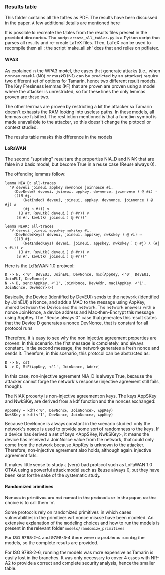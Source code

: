 ### Results table

This folder contains all the tables as PDF.
The results have been discussed in the paper.
A few additional details are mentioned here

It is possible to recreate the tables from the results files present in the provided directories.
The script `create_all_tables.py` is a Python script that parses all results and re-create LaTeX files.
Then, LaTeX can be used to recompile them all ; the script 'make_all.sh' does that and relies on pdflatex.

#### WPA3

As explained in the WPA3 model, the cases that generate attacks (i.e., when nonces maskA (N0) or maskB (N1) can be predicted by an attacker) require two different set of options for Tamarin, hence two different result models.
The Key Freshness lemmas (KF) that are proven are proven using a model where the attacker is unrestricted, so for these lines the only lemmas proven are these two.

The other lemmas are proven by restricting a bit the attacker so Tamarin doesn't exhausts the RAM looking into useless paths. In these models, all lemmas are falsified.
The restriction mentioned is that a function symbol is made unavailable to the attacker, so this doesn't change the protocol or context studied.

The results table masks this difference in the models

#### LoRaWAN

The second "suprising" result are the properties NIA\_D and NIAK that are false in a basic model, but become True in a reuse case (Reuse always 0).

The offending lemmas follow:
```
lemma NIA_D: all-traces
  "∀ deveui joineui appkey devnonce joinnonce #i.
    (DevEnded( deveui, joineui, appkey, devnonce, joinnonce ) @ #i) ⇒
    (((∃ #j.
        (NetEnded( deveui, joineui, appkey, devnonce, joinnonce ) @ #j) ∧
        (#j < #i)) ∨
      (∃ #r. RevLtk( deveui ) @ #r)) ∨
     (∃ #r. RevLtk( joineui ) @ #r))"

lemma NIAK: all-traces
  "∀ deveui joineui appskey nwkskey #i.
    (DevEndedKeys( deveui, joineui, appskey, nwkskey ) @ #i) ⇒
    (((∃ #j.
        (NetEndedKeys( deveui, joineui, appskey, nwkskey ) @ #j) ∧ (#j < #i)) ∨
      (∃ #r. RevLtk( deveui ) @ #r)) ∨
     (∃ #r. RevLtk( joineui ) @ #r))"
```

Here is the LoRaWAN 1.0 protocol:
```
D -> N, <'0', DevEUI, JoinEUI, DevNonce, mac(AppKey, <'0', DevEUI, JoinEUI, DevNonce)>
N -> D, senc(AppKey, <'1', JoinNonce, DevAddr, mac(AppKey, <'1', JoinNonce, DevAddr>)>)
```

Basically, the Device (identified by DevEUI) sends to the network (identified by JoinEUI) a Nonce, and adds a MAC to the message using AppKey, shared between the Device and the network.
The network answers with a nonce JoinNonce, a device address and Mac-then-Encrypt this message using AppKey.
The "Reuse always 0" case that generates this result states that the Device D generates a nonce DevNonce, that is constant for all protocol runs.

Therefore, it is easy to see why the non injective agreement properties are proven:
In this scenario, the first message is completely, and always constant.
In the second message, the network generates a fresh nonce and sends it. 
Therefore, in this scenario, this protocol can be abstracted as:

```
D -> N, cst
N -> D, MtE(AppKey, <'1', JoinNonce, Addr>)
```

In this case, non-injective agreement NIA\_D is always True, because the attacker cannot forge the network's response (injective agreement still fails, though).

The NIAK property is non-injective agreement on keys.
The keys AppSKey and NwkSKey are derived from a kdf function and the nonces exchanged:

```
AppSKey = kdf(<'0', DevNonce, JoinNonce>, AppKey)
NwkSKey = kdf(<'1', DevNonce, JoinNonce>, AppKey)
```

Because DevNonce is always constant in the scenario studied, only the network's nonce is used to provide some sort of randomness to the keys.
If a device has derived a set of keys <AppSKey, NwkSKey>, it means the device has received a JoinNonce value from the network, that could only come from the network because AppKey is unknown to the attacker.
Therefore, non-injective agreement also holds, although again, injective agreement fails.

It makes little sense to study a (very) bad protocol such as LoRaWAN 1.0 OTAA using a powerful attack model such as Reuse always 0, but they have been kept for the sake of the systematic study.

#### Randomized primitives

Nonces in primitives are not named in the protocols or in the paper, so the choice is to call them 'n<number>'.

Some protocols rely on randomized primitives, in which cases vulnerabilities in the primitives wrt nonce misuse have been modeled.
An extensive explanation of the modeling choices and how to run the models is present in the relevant folder `models/randomize_primitives`

For ISO 9798-2-4 and 9798-3-4 there were no problems running the models, so the complete results are provided.

For ISO 9798-2-6, running the models was more expensive as Tamarin is easily lost in the branches.
It was only necessary to cover 4 cases with NR-A2 to provide a correct and complete security analysis, hence the smaller table.

